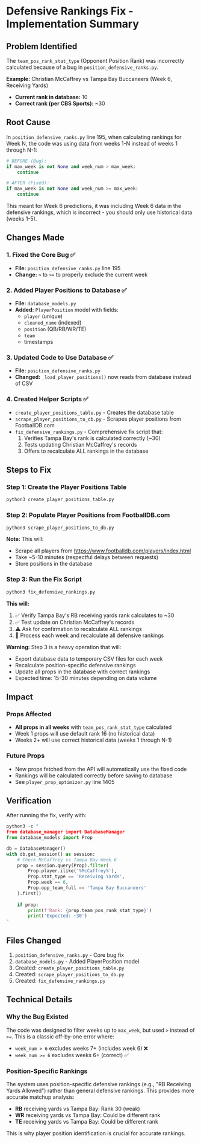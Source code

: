 # Defensive Rankings Fix - Implementation Summary

## Problem Identified
The `team_pos_rank_stat_type` (Opponent Position Rank) was incorrectly calculated because of a bug in `position_defensive_ranks.py`. 

**Example:** Christian McCaffrey vs Tampa Bay Buccaneers (Week 6, Receiving Yards)
- **Current rank in database:** 10
- **Correct rank (per CBS Sports):** ~30

## Root Cause
In `position_defensive_ranks.py` line 195, when calculating rankings for Week N, the code was using data from weeks 1-N instead of weeks 1 through N-1:

```python
# BEFORE (Bug):
if max_week is not None and week_num > max_week:
    continue

# AFTER (Fixed):
if max_week is not None and week_num >= max_week:
    continue
```

This meant for Week 6 predictions, it was including Week 6 data in the defensive rankings, which is incorrect - you should only use historical data (weeks 1-5).

## Changes Made

### 1. Fixed the Core Bug ✅
- **File:** `position_defensive_ranks.py` line 195
- **Change:** `>` to `>=` to properly exclude the current week

### 2. Added Player Positions to Database ✅
- **File:** `database_models.py`
- **Added:** `PlayerPosition` model with fields:
  - `player` (unique)
  - `cleaned_name` (indexed)
  - `position` (QB/RB/WR/TE)
  - `team`
  - timestamps

### 3. Updated Code to Use Database ✅
- **File:** `position_defensive_ranks.py`
- **Changed:** `_load_player_positions()` now reads from database instead of CSV

### 4. Created Helper Scripts ✅
- `create_player_positions_table.py` - Creates the database table
- `scrape_player_positions_to_db.py` - Scrapes player positions from FootballDB.com
- `fix_defensive_rankings.py` - Comprehensive fix script that:
  1. Verifies Tampa Bay's rank is calculated correctly (~30)
  2. Tests updating Christian McCaffrey's records
  3. Offers to recalculate ALL rankings in the database

## Steps to Fix

### Step 1: Create the Player Positions Table
```bash
python3 create_player_positions_table.py
```

### Step 2: Populate Player Positions from FootballDB.com
```bash
python3 scrape_player_positions_to_db.py
```

**Note:** This will:
- Scrape all players from https://www.footballdb.com/players/index.html
- Take ~5-10 minutes (respectful delays between requests)
- Store positions in the database

### Step 3: Run the Fix Script
```bash
python3 fix_defensive_rankings.py
```

**This will:**
1. ✅ Verify Tampa Bay's RB receiving yards rank calculates to ~30
2. ✅ Test update on Christian McCaffrey's records
3. ⚠️  Ask for confirmation to recalculate ALL rankings
4. 🔄 Process each week and recalculate all defensive rankings

**Warning:** Step 3 is a heavy operation that will:
- Export database data to temporary CSV files for each week
- Recalculate position-specific defensive rankings
- Update all props in the database with correct rankings
- Expected time: 15-30 minutes depending on data volume

## Impact

### Props Affected
- **All props in all weeks** with `team_pos_rank_stat_type` calculated
- Week 1 props will use default rank 16 (no historical data)
- Weeks 2+ will use correct historical data (weeks 1 through N-1)

### Future Props
- New props fetched from the API will automatically use the fixed code
- Rankings will be calculated correctly before saving to database
- See `player_prop_optimizer.py` line 1405

## Verification

After running the fix, verify with:
```python
python3 -c "
from database_manager import DatabaseManager
from database_models import Prop

db = DatabaseManager()
with db.get_session() as session:
    # Check McCaffrey vs Tampa Bay Week 6
    prop = session.query(Prop).filter(
        Prop.player.ilike('%McCaffrey%'),
        Prop.stat_type == 'Receiving Yards',
        Prop.week == 6,
        Prop.opp_team_full == 'Tampa Bay Buccaneers'
    ).first()
    
    if prop:
        print(f'Rank: {prop.team_pos_rank_stat_type}')
        print('Expected: ~30')
"
```

## Files Changed

1. `position_defensive_ranks.py` - Core bug fix
2. `database_models.py` - Added PlayerPosition model
3. Created: `create_player_positions_table.py`
4. Created: `scrape_player_positions_to_db.py`
5. Created: `fix_defensive_rankings.py`

## Technical Details

### Why the Bug Existed
The code was designed to filter weeks up to `max_week`, but used `>` instead of `>=`. This is a classic off-by-one error where:
- `week_num > 6` excludes weeks 7+ (includes week 6) ❌
- `week_num >= 6` excludes weeks 6+ (correct) ✅

### Position-Specific Rankings
The system uses position-specific defensive rankings (e.g., "RB Receiving Yards Allowed") rather than general defensive rankings. This provides more accurate matchup analysis:
- **RB** receiving yards vs Tampa Bay: Rank 30 (weak)
- **WR** receiving yards vs Tampa Bay: Could be different rank
- **TE** receiving yards vs Tampa Bay: Could be different rank

This is why player position identification is crucial for accurate rankings.

